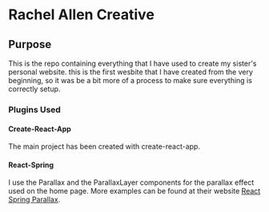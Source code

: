 # Rachel Allen Creative

## Purpose

This is the repo containing everything that I have used to create my sister's personal website. this is the first wesbite that I have created from the very beginning, so it was be a bit more of a process to make sure everything is correctly setup.

### Plugins Used

#### Create-React-App

The main project has been created with create-react-app.

#### React-Spring

I use the Parallax and the ParallaxLayer components for the parallax effect used on the home page. More examples can be found at their website [React Spring Parallax](https://www.react-spring.io/docs/props/parallax).
